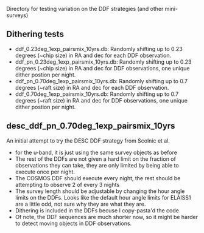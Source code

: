 Directory for testing variation on the DDF strategies (and other mini-surveys)


## Dithering tests

* ddf_0.23deg_1exp_pairsmix_10yrs.db: Randomly shifting up to 0.23 degrees (~chip size) in RA and dec for each DDF observation.
* ddf_pn_0.23deg_1exp_pairsmix_10yrs.db: Randomly shifting up to 0.23 degrees (~chip size) in RA and dec for DDF observations, one unique dither postion per night.
* ddf_pn_0.70deg_1exp_pairsmix_10yrs.db: Randomly shifting up to 0.7 degrees (~raft size) in RA and dec for each DDF observation.
* ddf_0.70deg_1exp_pairsmix_10yrs.db: Randomly shifting up to 0.7 degrees (~raft size) in RA and dec for DDF observations, one unique dither postion per night.

## desc_ddf_pn_0.70deg_1exp_pairsmix_10yrs
An initial attempt to try the DESC DDF strategy from Scolnic et al. 
* for the u-band, it is just using the same survey objects as before
* The rest of the DDFs are not given a hard limit on the fraction of observations they can take, they are only limited by being able to execute once per night.
* The COSMOS DDF should execute every night, the rest should be attempting to observe 2 of every 3 nights
* The survey length should be adjustable by changing the hour angle limits on the DDFs. Looks like the default hour angle limits for ELAISS1 are a little odd, not sure why they are what they are.
* Dithering is included in the DDFs becuse I copy-pasta'd the code
* Of note, the DDF sequences are much shorter now, so it might be harder to detect moving objects in DDF observations. 